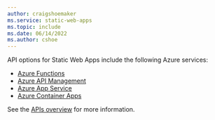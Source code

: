 ```yaml
---
author: craigshoemaker
ms.service: static-web-apps
ms.topic: include
ms.date: 06/14/2022
ms.author: cshoe
---
```


API options for Static Web Apps include the following Azure services:

* [Azure Functions](../articles/static-web-apps/apis-functions.md)
* [Azure API Management](../articles/static-web-apps/apis-api-management.md)
* [Azure App Service](../articles/static-web-apps/apis-app-service.md)
* [Azure Container Apps](../articles/static-web-apps/apis-container-apps.md)

See the [APIs overview](../articles/static-web-apps/apis-overview.md) for more information.